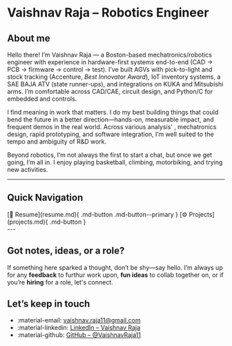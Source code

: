 # Vaishnav Raja – Robotics Engineer

## About me
Hello there! I’m Vaishnav Raja — a Boston-based mechatronics/robotics engineer with experience in hardware-first systems end-to-end (CAD → PCB → firmware → control → test). I’ve built AGVs with pick-to-light and stock tracking (Accenture, *Best Innovator Award*), IoT inventory systems, a SAE BAJA ATV (state runner-ups), and integrations on KUKA and Mitsubishi arms. I’m comfortable across CAD/CAE, circuit design, and Python/C for embedded and controls.

I find meaning in work that matters. I do my best building things that could bend the future in a better direction—hands-on, measurable impact, and frequent demos in the real world. Across various analysis' , mechatronics design, rapid prototyping, and software integration, I’m well suited to the tempo and ambiguity of R&D work.

Beyond robotics, I’m not always the first to start a chat, but once we get going, I’m all in. I enjoy playing basketball, climbing, motorbiking, and trying new activities.
<!-- These activities keep me creative and resilient — qualities I bring into engineering challenges.   -->
---
<!-- I specialize in **robotics, embedded electronics, and controls** — designing, building, and validating systems end-to-end.   -->

<!-- --- -->

## Quick Navigation

<div class="quick-links" markdown>
[📄 Resume](resume.md){ .md-button .md-button--primary }
[⚙️ Projects](projects.md){ .md-button }
</div>
---

<!-- ---

## What I Do

- **Robotics & Mechatronics** – workspace analysis, multi-arm coordination, IK toolkits.  
- **Embedded & Electronics** – custom PCBs, EtherCAT controllers, motion drivers.  
- **AI & Perception** – computer vision, pose estimation, reinforcement learning.  
- **Integration** – full systems that combine mechanics, electronics, and software.   -->

<!-- ---
## Outside of Work



--- -->
<div class="cta" markdown>
<div class="grid" markdown>
<!-- RIGHT: Brief, slightly witty pitch + buttons -->
<div markdown>

## Got notes, ideas, or a role?

If something here sparked a thought, don’t be shy—say hello. I’m always up for any **feedback** to furthur work upon, **fun ideas** to collab together on, or if you’re **hiring** for a role, let's connect.

</div>

<!-- LEFT: Contacts (like the screenshot, but on the left) -->
<div markdown>

## Let’s keep in touch

- :material-email: [vaishnav.raja11@gmail.com](mailto:vaishnav.raja11@gmail.com)
- :material-linkedin: [LinkedIn – Vaishnav Raja](https://www.linkedin.com/in/vaishnavraja/)
- :material-github: [GitHub – @VaishnavRaja11](https://github.com/VaishnavRaja11)

</div>
</div>
</div>

